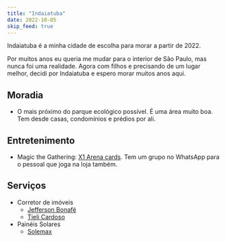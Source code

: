 ```yaml
---
title: "Indaiatuba"
date: 2022-10-05
skip_feed: true
---
```


Indaiatuba é a minha cidade de escolha para morar a partir de 2022. 

Por muitos anos eu queria me mudar para o interior de São Paulo, mas nunca foi
uma realidade. Agora com filhos e precisando de um lugar melhor, decidi por
Indaiatuba e espero morar muitos anos aqui.


## Moradia

* O mais próximo do parque ecológico possível. É uma área muito boa. Tem desde
  casas, condomínios e prédios por ali. 


## Entretenimento

* Magic the Gathering: [X1 Arena cards](https://www.x1arenacards.com.br/). Tem um grupo no WhatsApp para o pessoal que joga na loja também.


## Serviços

* Corretor de imóveis
  * [Jefferson Bonafé](https://dlbimoveis.com.br/)
  * [Tieli Cardoso](https://www.tielicardoso.com.br/)
* Painéis Solares
  * [Solemax](https://solemax.eco.br/)
